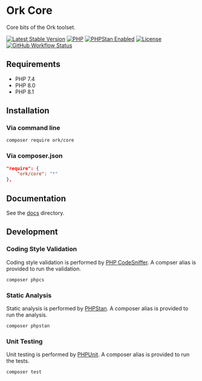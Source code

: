 # Ork Core

Core bits of the Ork toolset.

[![Latest Stable Version](https://img.shields.io/packagist/v/ork/core.svg?style=flat)](https://packagist.org/packages/ork/core)
[![PHP](https://img.shields.io/packagist/php-v/ork/core.svg?style=flat)](http://php.net)
[![PHPStan Enabled](https://img.shields.io/badge/PHPStan-max-brightgreen.svg?style=flat)](https://github.com/phpstan/phpstan)
[![License](https://img.shields.io/github/license/AlexHowansky/ork-core.svg?style=flat)](https://github.com/AlexHowansky/ork-core/blob/master/LICENSE)
[![GitHub Workflow Status](https://img.shields.io/github/workflow/status/AlexHowansky/ork-core/tests?style=flat&label=workflow)](https://github.com/AlexHowansky/ork-core/actions?query=workflow%3Atests)

## Requirements

* PHP 7.4
* PHP 8.0
* PHP 8.1

## Installation

### Via command line

```bash
composer require ork/core
```

### Via composer.json

```json
"require": {
    "ork/core": "*"
},
```

## Documentation

See the [docs](docs/Index.md) directory.

## Development

### Coding Style Validation

Coding style validation is performed by [PHP CodeSniffer](https://github.com/squizlabs/PHP_CodeSniffer).
A compser alias is provided to run the validation.

```bash
composer phpcs
```

### Static Analysis

Static analysis is performed by [PHPStan](https://github.com/phpstan/phpstan).
A composer alias is provided to run the analysis.

```bash
composer phpstan
```

### Unit Testing

Unit testing is performed by [PHPUnit](https://github.com/sebastianbergmann/phpunit).
A composer alias is provided to run the tests.

```bash
composer test
```
